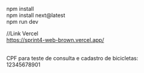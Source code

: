 npm install <br>
npm install next@latest<br>
npm run dev<br>

//Link Vercel<br>
https://sprint4-web-brown.vercel.app/

<br>
CPF para teste de consulta e cadastro de bicicletas:<br>
12345678901<br>
